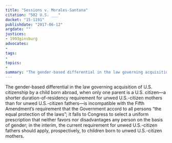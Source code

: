 ```yaml
---
title: "Sessions v. Morales-Santana"
citation: "582 U.S. ___"
docket: "15-1191"
publishdate: "2017-06-12"
argdate: ""
justices:
- 1993ginsburg
advocates:
- 
tags:
- 
topics:
- 
summary: "The gender-based differential in the law governing acquisition of U.S. citizenship by a child born abroad, when only one parent is a U.S. citizen—a shorter duration-of-residency requirement for unwed U.S.-citizen mothers than for unwed U.S.-citizen fathers—is incompatible with the Fifth Amendment’s requirement that the Government accord to all persons “the equal protection of the laws”; it falls to Congress to select a uniform prescription that neither favors nor disadvantages any person on the basis of gender; in the interim, the current requirement for unwed U.S.-citizen fathers should apply, prospectively, to children born to unwed U.S.-citizen mothers."
---
```

The gender-based differential in the law governing acquisition of U.S. citizenship by a child born abroad, when only one parent is a U.S. citizen—a shorter duration-of-residency requirement for unwed U.S.-citizen mothers than for unwed U.S.-citizen fathers—is incompatible with the Fifth Amendment’s requirement that the Government accord to all persons “the equal protection of the laws”; it falls to Congress to select a uniform prescription that neither favors nor disadvantages any person on the basis of gender; in the interim, the current requirement for unwed U.S.-citizen fathers should apply, prospectively, to children born to unwed U.S.-citizen mothers.

